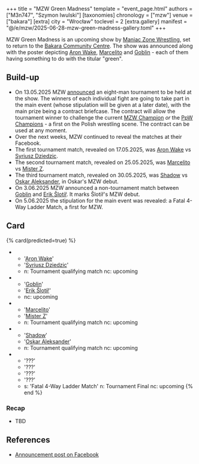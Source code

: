 +++
title = "MZW Green Madness"
template = "event_page.html"
authors = ["M3n747", "Szymon Iwulski"]
[taxonomies]
chronology = ["mzw"]
venue = ["bakara"]
[extra]
city = "Wrocław"
toclevel = 2
[extra.gallery]
manifest = "@/e/mzw/2025-06-28-mzw-green-madness-gallery.toml"
+++

MZW Green Madness is an upcoming show by [Maniac Zone Wrestling](@/o/mzw.md), set to return to the [Bakara Community Centre](@/v/bakara.md).
The show was announced along with the poster depicting [Aron Wake](@/w/aron-wake.md), [Marcelito](@/w/marcelito.md) and [Goblin](@/w/goblin.md) - each of them having something to do with the titular "green".

## Build-up

* On 13.05.2025 MZW [announced][walizka] an eight-man tournament to be held at the show. The winners of each individual fight are going to take part in the main event (whose stipulation will be given at a later date), with the main prize being a contract briefcase. The contract will allow the tournament winner to challenge the current [MZW Champion](@/c/mzw-championship.md) _or_ the [PpW Champions](@/c/ppw-championship.md) - a first on the Polish wrestling scene. The contract can be used at any moment.
* Over the next weeks, MZW continued to reveal the matches at their Facebook.
* The first tournament match, revealed on 17.05.2025, was [Aron Wake](@/w/aron-wake.md) vs [Syriusz Dziedzic](@/w/dziedzic.md).
* The second tournament match, revealed on 25.05.2025, was [Marcelito](@/w/marcelito.md) vs [Mister Z](@/w/mister-z.md).
* The third tournament match, revealed on 30.05.2025, was [Shadow](@/w/shadow.md) vs [Oskar Aleksander](@/w/oskar-aleksander.md), in Oskar's MZW debut.
* On 3.06.2025 MZW announced a non-tournament match between [Goblin](@/w/goblin.md) and [Erik Šlotíř](@/w/erik-slotir.md). It marks Šlotíř's MZW debut.
* On 5.06.2025 the stipulation for the main event was revealed: a Fatal 4-Way Ladder Match, a first for MZW.

## Card

{% card(predicted=true) %}
- - '[Aron Wake](@/w/aron-wake.md)'
  - '[Syriusz Dziedzic](@/w/dziedzic.md)'
  - n: Tournament qualifying match
    nc: upcoming
- - '[Goblin](@/w/goblin.md)'
  - '[Erik Šlotíř](@/w/erik-slotir.md)'
  - nc: upcoming
- - '[Marcelito](@/w/marcelito.md)'
  - '[Mister Z](@/w/mister-z.md)'
  - n: Tournament qualifying match
    nc: upcoming
- - '[Shadow](@/w/shadow.md)'
  - '[Oskar Aleksander](@/w/oskar-aleksander.md)'
  - n: Tournament qualifying match
    nc: upcoming
- - '???'
  - '???'
  - '???'
  - '???'
  - s: 'Fatal 4-Way Ladder Match'
    n: Tournament Final
    nc: upcoming
{% end %}

### Recap

* TBD

## References

* [Announcement post on Facebook](https://www.facebook.com/photo/?fbid=1096604642497925&set=a.548442050647523)

[walizka]: https://www.facebook.com/photo/?fbid=1108274157997640&set=a.548442050647523

